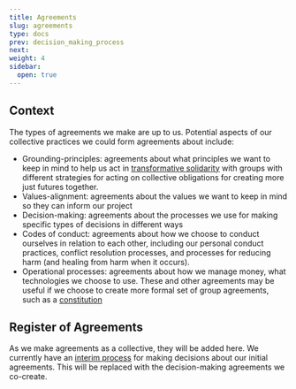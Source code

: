 ```yaml
---
title: Agreements
slug: agreements
type: docs
prev: decision_making_process
next:
weight: 4
sidebar:
  open: true
---
```


## Context
The types of agreements we make are up to us. Potential aspects of our collective practices we could form agreements about include:
- Grounding-principles: agreements about what principles we want to keep in mind to help us act in [transformative solidarity](https://commonslibrary.org/solidarity-the-past-present-and-future-of-a-world-changing-idea/) with groups with different strategies for acting on collective obligations for creating more just futures together.
- Values-alignment: agreements about the values we want to keep in mind so they can inform our project
- Decision-making: agreements about the processes we use for making specific types of decisions in different ways
- Codes of conduct: agreements about how we choose to conduct ourselves in relation to each other, including our personal conduct practices, conflict resolution processes, and processes for reducing harm (and healing from harm when it occurs).
- Operational processes: agreements about how we manage money, what technologies we choose to use.
These and other agreements may be useful if we choose to create more formal set of group agreements, such as a [constitution](https://commonslibrary.org/constitutions-how-to-build-durable-groups/) 

## Register of Agreements
As we make agreements as a collective, they will be added here. We currently have an [interim process](../interim_processes/decision_making_process) for making decisions about our initial agreements. This will be replaced with the decision-making agreements we co-create.
